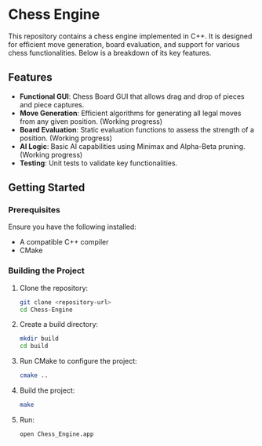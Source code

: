# Chess Engine

This repository contains a chess engine implemented in C++. It is designed for efficient move generation, board evaluation, and support for various chess functionalities. Below is a breakdown of its key features.

## Features
- **Functional GUI**: Chess Board GUI that allows drag and drop of pieces and piece captures.
- **Move Generation**: Efficient algorithms for generating all legal moves from any given position. (Working progress)
- **Board Evaluation**: Static evaluation functions to assess the strength of a position. (Working progress)
- **AI Logic**: Basic AI capabilities using Minimax and Alpha-Beta pruning. (Working progress)
- **Testing**: Unit tests to validate key functionalities.

## Getting Started

### Prerequisites
Ensure you have the following installed:
- A compatible C++ compiler
- CMake

### Building the Project
1. Clone the repository:
   ```bash
   git clone <repository-url>
   cd Chess-Engine
2. Create a build directory:
   ```bash
   mkdir build
   cd build
3. Run CMake to configure the project:
   ```bash
   cmake ..
4. Build the project:
   ```bash
   make

4. Run:
   ```bash
   open Chess_Engine.app